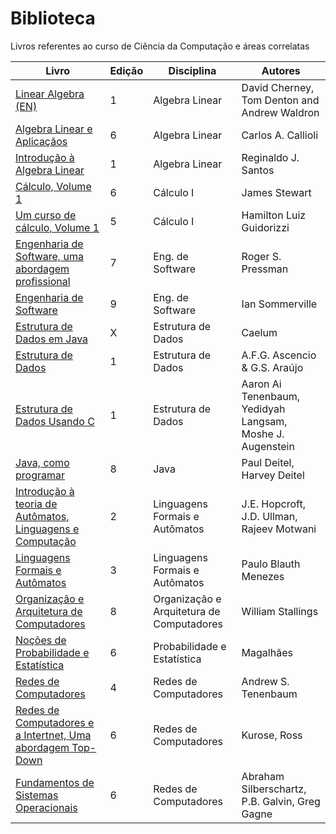 # Biblioteca
Livros referentes ao curso de Ciência da Computação e áreas correlatas


| Livro       | Edição | Disciplina | Autores |
|-----------------------|--------|------------|---------|
| [Linear Algebra (EN)][1] | 1 | Algebra Linear | David Cherney, Tom Denton and Andrew Waldron |
| [Algebra Linear e Aplicaçãos][2] | 6 | Algebra Linear | Carlos A. Callioli |
| [Introdução à Algebra Linear][3] | 1 | Algebra Linear | Reginaldo J. Santos |
| [Cálculo, Volume 1][4] | 6 | Cálculo I | James Stewart |
| [Um curso de cálculo, Volume 1][5] | 5 | Cálculo I | Hamilton Luiz Guidorizzi |
| [Engenharia de Software, uma abordagem profissional][6] | 7 | Eng. de Software | Roger S. Pressman |
| [Engenharia de Software][7] | 9 | Eng. de Software | Ian Sommerville |
| [Estrutura de Dados em Java][8] | X | Estrutura de Dados | Caelum |
| [Estrutura de Dados][9] | 1 | Estrutura de Dados | A.F.G. Ascencio & G.S. Araújo|
| [Estrutura de Dados Usando C][10] | 1 | Estrutura de Dados | Aaron Ai Tenenbaum, Yedidyah Langsam, Moshe J. Augenstein |
| [Java, como programar][11] | 8 | Java | Paul Deitel, Harvey Deitel |
| [Introdução à teoria de Autômatos, Linguagens e Computação][12] | 2 | Linguagens Formais e Autômatos | J.E. Hopcroft, J.D. Ullman, Rajeev Motwani |
| [Linguagens Formais e Autômatos][13] | 3 | Linguagens Formais e Autômatos | Paulo Blauth Menezes |
| [Organização e Arquitetura de Computadores][14] | 8 | Organização e Arquitetura de Computadores | William Stallings |
| [Noções de Probabilidade e Estatística][15] | 6 | Probabilidade e Estatística | Magalhães |
| [Redes de Computadores][16] | 4 | Redes de Computadores | Andrew S. Tenenbaum |
| [Redes de Computadores e a Intertnet, Uma abordagem Top-Down][17] | 6 | Redes de Computadores | Kurose, Ross |
| [Fundamentos de Sistemas Operacionais][18] | 6 | Redes de Computadores | Abraham Silberschartz, P.B. Galvin, Greg Gagne |



[1]: https://drive.google.com/file/d/1KjOwdfuP6F9BofoH4JDSZ0wceUptz9iT/view?usp=sharing
[2]: https://drive.google.com/file/d/1a7cp_zr_kNLy9Rr2QSaXLKmMdljZG738/view?usp=sharing
[3]: https://drive.google.com/file/d/1c42bk2oSlJ-jxEHmYaxv9gMlr8mHXbJd/view?usp=sharing
[4]: https://drive.google.com/file/d/154Ccj2fzuUrZlXqwayuV3sKzLL5djWsN/view?usp=sharing
[5]: https://drive.google.com/file/d/1c42bk2oSlJ-jxEHmYaxv9gMlr8mHXbJd/view?usp=sharing
[6]: https://drive.google.com/file/d/16r_Ve61cpd4exxHUw1K5SzKznoj9yZ0F/view?usp=sharing
[7]: https://drive.google.com/file/d/1oRXactZy3wMNB0qOnzHOfBBkNGu6Rohy/view?usp=sharing
[8]: https://drive.google.com/file/d/1a1vUb-XJHCTchKWM2DVWnQpzZsiAAtSA/view?usp=sharing
[9]: https://drive.google.com/file/d/1zX7K5PNZHUcHZQW3zGH_EloPDMPZ789N/view?usp=sharing
[10]: https://drive.google.com/file/d/1AchttMg872cfUswsxmXEbTXvm571G3sA/view?usp=sharing
[11]: https://drive.google.com/file/d/1_M1qjLA9XVIj34J-UF6vdyR9WkDVqEzj/view?usp=sharing
[12]: https://drive.google.com/file/d/10QjDiovl7P61LwBzZOU02UGdrqJxYA-G/view?usp=sharing
[13]: https://drive.google.com/file/d/1Z-57AfamN1kw3rWaPauDKgu8BBgWv0Zk/view?usp=sharing
[14]: https://drive.google.com/file/d/1nFKfvfmI68Bnntq3YC4eygdZrnRwK3Rb/view?usp=sharing
[15]: https://drive.google.com/file/d/10joGS2BecQQ0QNCT0td6mtXOJ5DuhhIr/view?usp=sharing
[16]: https://drive.google.com/file/d/12Q1A9TUth7l4MOTBVzk9crbAbsNGb3Gu/view?usp=sharing
[17]: https://drive.google.com/file/d/1-dcPZIw_7C3_yM1XBHZ-dmIkb7RfBO-D/view?usp=sharing
[18]: https://drive.google.com/file/d/1-dcPZIw_7C3_yM1XBHZ-dmIkb7RfBO-D/view?usp=sharing

